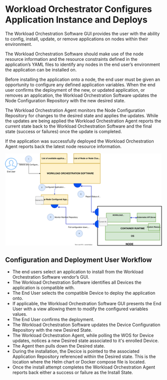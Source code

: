 # Workload Orchestrator Configures Application Instance and Deploys
The Workload Orchestration Software GUI provides the user with the ability to config, install, update, or remove applications on nodes within their environment.

The Workload Orchestration Software should make use of the node resource information and the resource constraints defined in the application’s YAML files to identify any nodes in the end user’s environment the application can be installed on.

Before installing the application onto a node, the end user must be given an opportunity to configure any defined application variables. 
When the end user confirms the deployment of the new, or updated application, or removes an application, the Workload Orchestration Software updates the Node Configuration Repository with the new desired state.

The Workload Orchestration Agent monitors the Node Configuration Repository for changes to the desired state and applies the updates.
While the updates are being applied the Workload Orchestration Agent reports the current state back to the Workload Orchestration Software and the final state (success or failures) once the update is completed.  

If the application was successfully deployed the Workload Orchestration Agent reports back the latest node resource information. 

![Application Configuration and Deployment (svg)](../figures/Workload-orchestrator-app-config-deploy.drawio.svg)

## Configuration and Deployment User Workflow
- The end users select an application to install from the Workload Orchestration Software vendor’s GUI. 
- The Workload Orchestration Software identifies all Devices the application is compatible with.
- The End User selects the compatible Device to deploy the application onto.
- If applicable, the Workload Orchestration Software GUI presents the End User with a view allowing them to modify the configured variables values.
- The End User confirms the deployment.
- The Workload Orchestration Software updates the Device Configuration Repository with the new Desired State.
- The Workload Orchestration Agent, while polling the WOS for Device updates, notices a new Desired state associated to it's enrolled Device.
- The Agent then pulls down the Desired state.
- During the installation, the Decice is pointed to the associated Application Repository referenced within the Desired state. This is the location where the Helm chart or Docker compose file is located. 
- Once the install attempt completes the Workload Orchestration Agent reports back either a success or failure as the Install State.
